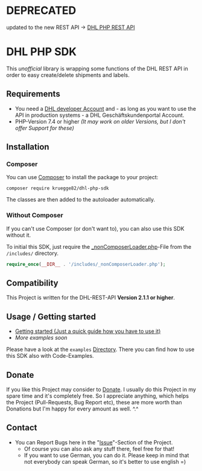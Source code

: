 # DEPRECATED
updated to the new REST API -> [DHL PHP REST API](https://github.com/kruegge82/dhl-php-rest-sdk)

# DHL PHP SDK

This *unofficial* library is wrapping some functions of the DHL REST API in order to easy create/delete shipments and labels.

## Requirements

- You need a [DHL developer Account](https://developer.dhl.com/) and - as long as you want to use the API in production systems - a DHL Geschäftskundenportal Account.
- PHP-Version 7.4 or higher _(It may work on older Versions, but I don't offer Support for these)_

## Installation

### Composer

You can use [Composer](https://getcomposer.org/) to install the package to your project:

```
composer require kruegge82/dhl-php-sdk
```

The classes are then added to the autoloader automatically.

### Without Composer

If you can't use Composer (or don't want to), you can also use this SDK without it.

To initial this SDK, just require the [_nonComposerLoader.php](https://github.com/kruegge82/dhl-php-sdk/blob/master/includes/_nonComposerLoader.php)-File from the `/includes/` directory.

```php
require_once(__DIR__ . '/includes/_nonComposerLoader.php');
```

## Compatibility

This Project is written for the DHL-REST-API **Version 2.1.1 or higher**.

## Usage / Getting started

- [Getting started (Just a quick guide how you have to use it)](https://github.com/kruegge82/dhl-php-sdk/blob/master/examples/getting-started.md)
- _More examples soon_

Please have a look at the `examples` [Directory](https://github.com/kruegge82/dhl-php-sdk/tree/master/examples). There you can find how to use this SDK also with Code-Examples.

## Donate

If you like this Project may consider to [Donate](https://www.paypal.me/jahn82). I usually do this Project in my spare time and it's completely free. So I appreciate anything, which helps the Project (Pull-Requests, Bug Report etc), these are more worth than Donations but I'm happy for every amount as well. ^.^

## Contact

- You can Report Bugs here in the "[Issue](https://github.com/kruegge82/dhl-php-sdk/issues)"-Section of the Project.
	- Of course you can also ask any stuff there, feel free for that!
	- If you want to use German, you can do it. Please keep in mind that not everybody can speak German, so it's better to use english =)
